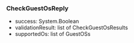 ### CheckGuestOsReply
- success: System.Boolean
- validationResult: list of CheckGuestOsResults
- supportedOs: list of GuestOSs
